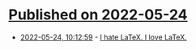 # [Published on 2022-05-24](index.md)

* [2022-05-24, 10:12:59](https://news.ycombinator.com/item?id=31490136) - [I hate LaTeX. I love LaTeX.](https://commutative.xyz/~miguelmurca/blog/x/illihl.html)
